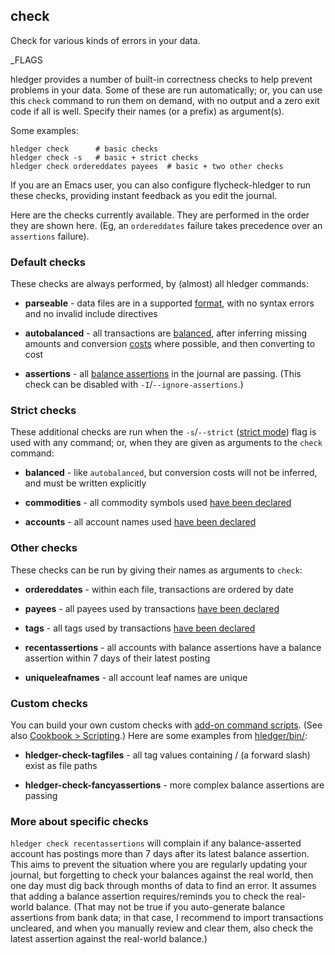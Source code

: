 ## check

Check for various kinds of errors in your data. 

_FLAGS

hledger provides a number of built-in correctness checks to help
prevent problems in your data. 
Some of these are run automatically; or,
you can use this `check` command to run them on demand,
with no output and a zero exit code if all is well.
Specify their names (or a prefix) as argument(s).

Some examples:

```cli
hledger check      # basic checks
hledger check -s   # basic + strict checks
hledger check ordereddates payees  # basic + two other checks
```

If you are an Emacs user, you can also configure flycheck-hledger to run these checks,
providing instant feedback as you edit the journal.

Here are the checks currently available.
They are performed in the order they are shown here.
(Eg, an `ordereddates` failure takes precedence over an `assertions` failure).

### Default checks

These checks are always performed, by (almost) all hledger commands:

- **parseable** - data files are in a supported [format](#data-formats),
  with no syntax errors and no invalid include directives

- **autobalanced** - all transactions are [balanced](#postings),
  after inferring missing amounts and conversion [costs] where possible,
  and then converting to cost

- **assertions** - all [balance assertions] in the journal are passing.
  (This check can be disabled with `-I`/`--ignore-assertions`.)

### Strict checks

These additional checks are run when the `-s`/`--strict` ([strict mode])
flag is used with any command; or,
when they are given as arguments to the `check` command:

- **balanced** - like `autobalanced`, but conversion costs will not be
  inferred, and must be written explicitly

- **commodities** - all commodity symbols used 
  [have been declared](#commodity-error-checking)

- **accounts** - all account names used
  [have been declared](#account-error-checking)

### Other checks

These checks can be run by giving their names as arguments to `check`:

- **ordereddates** - within each file, transactions are ordered by date

- **payees** - all payees used by transactions [have been declared](#payee-directive)

- **tags** - all tags used by transactions [have been declared](#tag-directive)

- **recentassertions** - all accounts with balance assertions have a
  balance assertion within 7 days of their latest posting

- **uniqueleafnames** - all account leaf names are unique

### Custom checks

You can build your own custom checks with [add-on command scripts].
(See also [Cookbook > Scripting](scripting.html).)
Here are some examples from [hledger/bin/](https://github.com/simonmichael/hledger/tree/master/bin):

- **hledger-check-tagfiles** - all tag values containing / (a forward slash) exist as file paths

- **hledger-check-fancyassertions** - more complex balance assertions are passing


### More about specific checks

`hledger check recentassertions` will complain if any balance-asserted account
has postings more than 7 days after its latest balance assertion.
This aims to prevent the situation where you are regularly updating your journal,
but forgetting to check your balances against the real world,
then one day must dig back through months of data to find an error.
It assumes that adding a balance assertion requires/reminds you to check the real-world balance.
(That may not be true if you auto-generate balance assertions from bank data;
in that case, I recommend to import transactions uncleared, 
and when you manually review and clear them, also check the latest assertion against the real-world balance.)

[add-on command scripts]:    #add-on-commands
[balance assertions]: #balance-assertions
[strict mode]:        #strict-mode
[costs]: #costs
